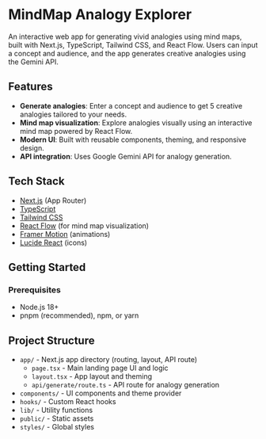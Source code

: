 # MindMap Analogy Explorer

An interactive web app for generating vivid analogies using mind maps, built with Next.js, TypeScript, Tailwind CSS, and React Flow. Users can input a concept and audience, and the app generates creative analogies using the Gemini API.

## Features

- **Generate analogies**: Enter a concept and audience to get 5 creative analogies tailored to your needs.
- **Mind map visualization**: Explore analogies visually using an interactive mind map powered by React Flow.
- **Modern UI**: Built with reusable components, theming, and responsive design.
- **API integration**: Uses Google Gemini API for analogy generation.

## Tech Stack

- [Next.js](https://nextjs.org/) (App Router)
- [TypeScript](https://www.typescriptlang.org/)
- [Tailwind CSS](https://tailwindcss.com/)
- [React Flow](https://reactflow.dev/) (for mind map visualization)
- [Framer Motion](https://www.framer.com/motion/) (animations)
- [Lucide React](https://lucide.dev/) (icons)

## Getting Started

### Prerequisites

- Node.js 18+
- pnpm (recommended), npm, or yarn

## Project Structure

- `app/` - Next.js app directory (routing, layout, API route)
	- `page.tsx` - Main landing page UI and logic
	- `layout.tsx` - App layout and theming
	- `api/generate/route.ts` - API route for analogy generation
- `components/` - UI components and theme provider
- `hooks/` - Custom React hooks
- `lib/` - Utility functions
- `public/` - Static assets
- `styles/` - Global styles

